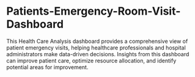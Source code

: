 # Patients-Emergency-Room-Visit-Dashboard
This Health Care Analysis dashboard provides a comprehensive view of patient emergency visits, helping healthcare professionals and hospital administrators make data-driven decisions. Insights from this dashboard can improve patient care, optimize resource allocation, and identify potential areas for improvement.
